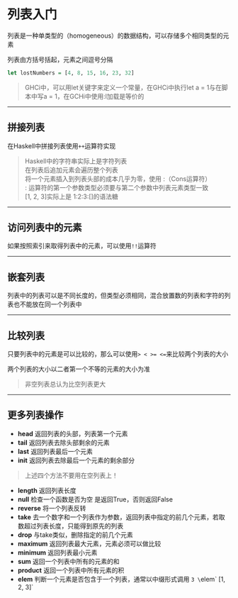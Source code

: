 # 列表入门

列表是一种单类型的（homogeneous）的数据结构，可以存储多个相同类型的元素

列表由方括号括起，元素之间逗号分隔

```haskell
let lostNumbers = [4, 8, 15, 16, 23, 32]
```

> GHCi中，可以用let关键字来定义一个常量，在GHCi中执行let a = 1与在脚本中写a = 1，在GCHi中使用:l加载是等价的
---

## 拼接列表

在Haskell中拼接列表使用`++`运算符实现

> Haskell中的字符串实际上是字符列表  
> 在列表后追加元素会遍历整个列表  
> 将一个元素插入到列表头部的成本几乎为零，使用 :（Cons运算符）  
> : 运算符的第一个参数类型必须要与第二个参数中列表元素类型一致  
> [1, 2, 3]实际上是 1:2:3:[]的语法糖
---

## 访问列表中的元素

如果按照索引来取得列表中的元素，可以使用`!!`运算符

---

## 嵌套列表

列表中的列表可以是不同长度的，但类型必须相同，混合放置数的列表和字符的列表也不能放在同一个列表中

---

## 比较列表

只要列表中的元素是可以比较的，那么可以使用`> < >= <=`来比较两个列表的大小

两个列表的大小以二者第一个不等的元素的大小为准

> 非空列表总认为比空列表更大
---

## 更多列表操作

* **head** 返回列表的头部，列表第一个元素
* **tail** 返回列表去除头部剩余的元素
* **last** 返回列表最后一个元素
* **init** 返回列表去除最后一个元素的剩余部分

> 上述四个方法不要用在空列表上！

* **length** 返回列表长度
* **null** 检查一个函数是否为空 是返回True，否则返回False
* **reverse** 将一个列表反转
* **take** 去一个数字和一个列表作为参数，返回列表中指定的前几个元素，若取数超过列表长度，只能得到原先的列表
* **drop**  与take类似，删除指定的前几个元素
* **maximum** 返回列表最大元素，元素必须可以做比较
* **minimum** 返回列表最小元素
* **sum** 返回一个列表中所有的元素的和
* **product** 返回一个列表中所有元素的积
* **elem** 判断一个元素是否包含于一个列表，通常以中缀形式调用 `3 \`elem\` [1, 2, 3]`